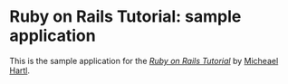 # Ruby on Rails Tutorial: sample application


This is the sample application for
the [*Ruby on Rails Tutorial*](http://railstutorial.org/)
by [Micheael Hartl](http://michaelhartl.com/).
